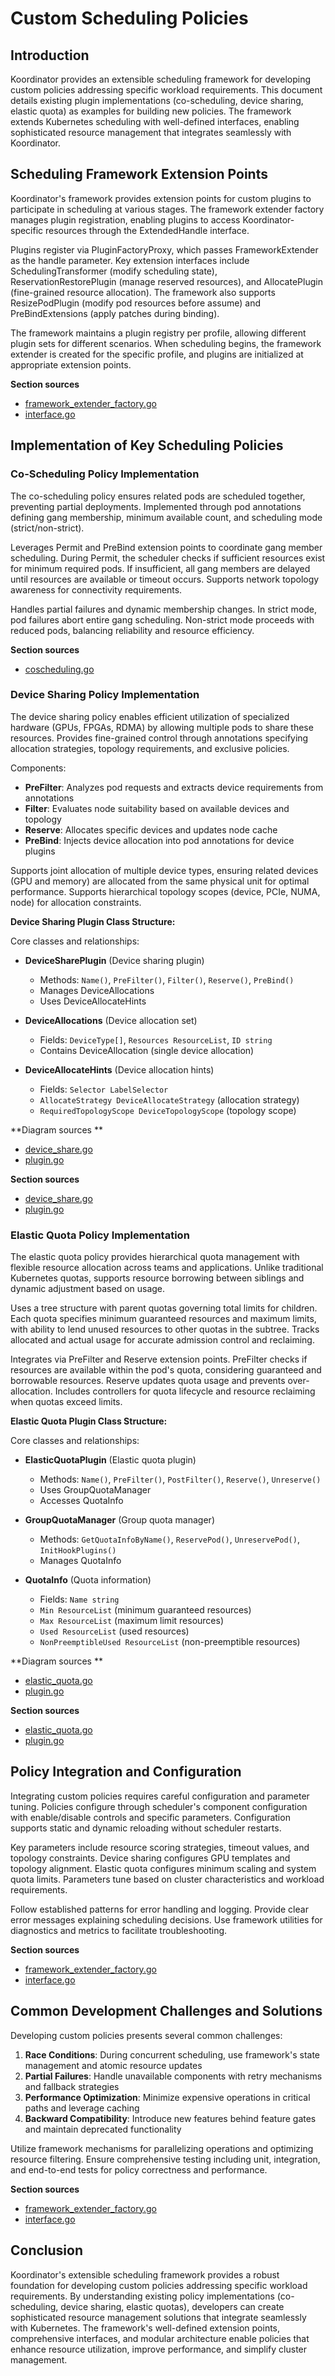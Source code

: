 # Custom Scheduling Policies

## Introduction
Koordinator provides an extensible scheduling framework for developing custom policies addressing specific workload requirements. This document details existing plugin implementations (co-scheduling, device sharing, elastic quota) as examples for building new policies. The framework extends Kubernetes scheduling with well-defined interfaces, enabling sophisticated resource management that integrates seamlessly with Koordinator.

## Scheduling Framework Extension Points
Koordinator's framework provides extension points for custom plugins to participate in scheduling at various stages. The framework extender factory manages plugin registration, enabling plugins to access Koordinator-specific resources through the ExtendedHandle interface.

Plugins register via PluginFactoryProxy, which passes FrameworkExtender as the handle parameter. Key extension interfaces include SchedulingTransformer (modify scheduling state), ReservationRestorePlugin (manage reserved resources), and AllocatePlugin (fine-grained resource allocation). The framework also supports ResizePodPlugin (modify pod resources before assume) and PreBindExtensions (apply patches during binding).

The framework maintains a plugin registry per profile, allowing different plugin sets for different scenarios. When scheduling begins, the framework extender is created for the specific profile, and plugins are initialized at appropriate extension points.

**Section sources**
- [framework_extender_factory.go](https://github.com/koordinator-sh/koordinator/tree/main/pkg/scheduler/frameworkext/framework_extender_factory.go#L103-L390)
- [interface.go](https://github.com/koordinator-sh/koordinator/tree/main/pkg/scheduler/frameworkext/interface.go#L37-L268)

## Implementation of Key Scheduling Policies

### Co-Scheduling Policy Implementation
The co-scheduling policy ensures related pods are scheduled together, preventing partial deployments. Implemented through pod annotations defining gang membership, minimum available count, and scheduling mode (strict/non-strict).

Leverages Permit and PreBind extension points to coordinate gang member scheduling. During Permit, the scheduler checks if sufficient resources exist for minimum required pods. If insufficient, all gang members are delayed until resources are available or timeout occurs. Supports network topology awareness for connectivity requirements.

Handles partial failures and dynamic membership changes. In strict mode, pod failures abort entire gang scheduling. Non-strict mode proceeds with reduced pods, balancing reliability and resource efficiency.

**Section sources**
- [coscheduling.go](https://github.com/koordinator-sh/koordinator/tree/main/apis/extension/coscheduling.go#L0-L166)

### Device Sharing Policy Implementation
The device sharing policy enables efficient utilization of specialized hardware (GPUs, FPGAs, RDMA) by allowing multiple pods to share these resources. Provides fine-grained control through annotations specifying allocation strategies, topology requirements, and exclusive policies.

Components:
- **PreFilter**: Analyzes pod requests and extracts device requirements from annotations
- **Filter**: Evaluates node suitability based on available devices and topology
- **Reserve**: Allocates specific devices and updates node cache
- **PreBind**: Injects device allocation into pod annotations for device plugins

Supports joint allocation of multiple device types, ensuring related devices (GPU and memory) are allocated from the same physical unit for optimal performance. Supports hierarchical topology scopes (device, PCIe, NUMA, node) for allocation constraints.

**Device Sharing Plugin Class Structure:**

Core classes and relationships:

- **DeviceSharePlugin** (Device sharing plugin)
  - Methods: `Name()`, `PreFilter()`, `Filter()`, `Reserve()`, `PreBind()`
  - Manages DeviceAllocations
  - Uses DeviceAllocateHints

- **DeviceAllocations** (Device allocation set)
  - Fields: `DeviceType[]`, `Resources ResourceList`, `ID string`
  - Contains DeviceAllocation (single device allocation)

- **DeviceAllocateHints** (Device allocation hints)
  - Fields: `Selector LabelSelector`
  - `AllocateStrategy DeviceAllocateStrategy` (allocation strategy)
  - `RequiredTopologyScope DeviceTopologyScope` (topology scope)

**Diagram sources **
- [device_share.go](https://github.com/koordinator-sh/koordinator/tree/main/apis/extension/device_share.go#L0-L394)
- [plugin.go](https://github.com/koordinator-sh/koordinator/tree/main/pkg/scheduler/plugins/deviceshare/plugin.go#L0-L727)

**Section sources**
- [device_share.go](https://github.com/koordinator-sh/koordinator/tree/main/apis/extension/device_share.go#L0-L394)
- [plugin.go](https://github.com/koordinator-sh/koordinator/tree/main/pkg/scheduler/plugins/deviceshare/plugin.go#L0-L727)

### Elastic Quota Policy Implementation
The elastic quota policy provides hierarchical quota management with flexible resource allocation across teams and applications. Unlike traditional Kubernetes quotas, supports resource borrowing between siblings and dynamic adjustment based on usage.

Uses a tree structure with parent quotas governing total limits for children. Each quota specifies minimum guaranteed resources and maximum limits, with ability to lend unused resources to other quotas in the subtree. Tracks allocated and actual usage for accurate admission control and reclaiming.

Integrates via PreFilter and Reserve extension points. PreFilter checks if resources are available within the pod's quota, considering guaranteed and borrowable resources. Reserve updates quota usage and prevents over-allocation. Includes controllers for quota lifecycle and resource reclaiming when quotas exceed limits.

**Elastic Quota Plugin Class Structure:**

Core classes and relationships:

- **ElasticQuotaPlugin** (Elastic quota plugin)
  - Methods: `Name()`, `PreFilter()`, `PostFilter()`, `Reserve()`, `Unreserve()`
  - Uses GroupQuotaManager
  - Accesses QuotaInfo

- **GroupQuotaManager** (Group quota manager)
  - Methods: `GetQuotaInfoByName()`, `ReservePod()`, `UnreservePod()`, `InitHookPlugins()`
  - Manages QuotaInfo

- **QuotaInfo** (Quota information)
  - Fields: `Name string`
  - `Min ResourceList` (minimum guaranteed resources)
  - `Max ResourceList` (maximum limit resources)
  - `Used ResourceList` (used resources)
  - `NonPreemptibleUsed ResourceList` (non-preemptible resources)

**Diagram sources **
- [elastic_quota.go](https://github.com/koordinator-sh/koordinator/tree/main/apis/extension/elastic_quota.go#L0-L232)
- [plugin.go](https://github.com/koordinator-sh/koordinator/tree/main/pkg/scheduler/plugins/elasticquota/plugin.go#L0-L377)

**Section sources**
- [elastic_quota.go](https://github.com/koordinator-sh/koordinator/tree/main/apis/extension/elastic_quota.go#L0-L232)
- [plugin.go](https://github.com/koordinator-sh/koordinator/tree/main/pkg/scheduler/plugins/elasticquota/plugin.go#L0-L377)

## Policy Integration and Configuration
Integrating custom policies requires careful configuration and parameter tuning. Policies configure through scheduler's component configuration with enable/disable controls and specific parameters. Configuration supports static and dynamic reloading without scheduler restarts.

Key parameters include resource scoring strategies, timeout values, and topology constraints. Device sharing configures GPU templates and topology alignment. Elastic quota configures minimum scaling and system quota limits. Parameters tune based on cluster characteristics and workload requirements.

Follow established patterns for error handling and logging. Provide clear error messages explaining scheduling decisions. Use framework utilities for diagnostics and metrics to facilitate troubleshooting.

**Section sources**
- [framework_extender_factory.go](https://github.com/koordinator-sh/koordinator/tree/main/pkg/scheduler/frameworkext/framework_extender_factory.go#L103-L390)
- [interface.go](https://github.com/koordinator-sh/koordinator/tree/main/pkg/scheduler/frameworkext/interface.go#L37-L268)

## Common Development Challenges and Solutions
Developing custom policies presents several common challenges:

1. **Race Conditions**: During concurrent scheduling, use framework's state management and atomic resource updates
2. **Partial Failures**: Handle unavailable components with retry mechanisms and fallback strategies
3. **Performance Optimization**: Minimize expensive operations in critical paths and leverage caching
4. **Backward Compatibility**: Introduce new features behind feature gates and maintain deprecated functionality

Utilize framework mechanisms for parallelizing operations and optimizing resource filtering. Ensure comprehensive testing including unit, integration, and end-to-end tests for policy correctness and performance.

**Section sources**
- [framework_extender_factory.go](https://github.com/koordinator-sh/koordinator/tree/main/pkg/scheduler/frameworkext/framework_extender_factory.go#L103-L390)
- [interface.go](https://github.com/koordinator-sh/koordinator/tree/main/pkg/scheduler/frameworkext/interface.go#L37-L268)

## Conclusion
Koordinator's extensible scheduling framework provides a robust foundation for developing custom policies addressing specific workload requirements. By understanding existing policy implementations (co-scheduling, device sharing, elastic quotas), developers can create sophisticated resource management solutions that integrate seamlessly with Kubernetes. The framework's well-defined extension points, comprehensive interfaces, and modular architecture enable policies that enhance resource utilization, improve performance, and simplify cluster management.